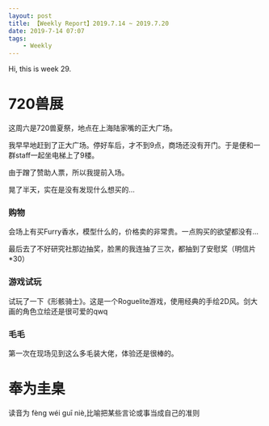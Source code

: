 ```yaml
---
layout: post
title: 【Weekly Report】2019.7.14 ~ 2019.7.20
date: 2019-7-14 07:07
tags:
    - Weekly
---
```


Hi, this is week 29.

# 720兽展

这周六是720兽夏祭，地点在上海陆家嘴的正大广场。

我早早地赶到了正大广场。停好车后，才不到9点，商场还没有开门。于是便和一群staff一起坐电梯上了9楼。

由于蹭了赞助人票，所以我提前入场。

晃了半天，实在是没有发现什么想买的...

### 购物

会场上有买Furry香水，模型什么的，价格卖的非常贵。一点购买的欲望都没有...

最后去了不好研究社那边抽奖，脸黑的我连抽了三次，都抽到了安慰奖（明信片*30）

### 游戏试玩

试玩了一下《形骸骑士》。这是一个Roguelite游戏，使用经典的手绘2D风。剑大画的角色立绘还是很可爱的qwq

### 毛毛

第一次在现场见到这么多毛装大佬，体验还是很棒的。

# 奉为圭臬

读音为 fèng wéi guī niè,比喻把某些言论或事当成自己的准则